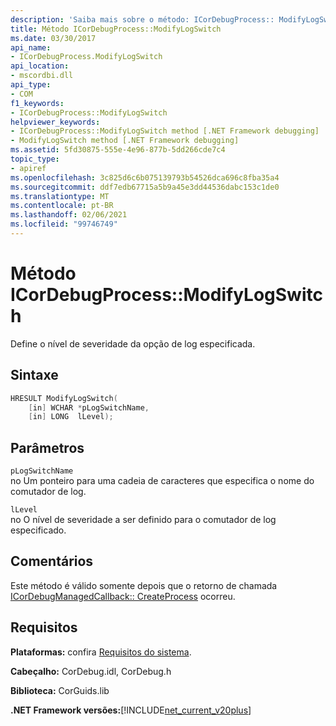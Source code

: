 ```yaml
---
description: 'Saiba mais sobre o método: ICorDebugProcess:: ModifyLogSwitch'
title: Método ICorDebugProcess::ModifyLogSwitch
ms.date: 03/30/2017
api_name:
- ICorDebugProcess.ModifyLogSwitch
api_location:
- mscordbi.dll
api_type:
- COM
f1_keywords:
- ICorDebugProcess::ModifyLogSwitch
helpviewer_keywords:
- ICorDebugProcess::ModifyLogSwitch method [.NET Framework debugging]
- ModifyLogSwitch method [.NET Framework debugging]
ms.assetid: 5fd30875-555e-4e96-877b-5dd266cde7c4
topic_type:
- apiref
ms.openlocfilehash: 3c825d6c6b075139793b54526dca696c8fba35a4
ms.sourcegitcommit: ddf7edb67715a5b9a45e3dd44536dabc153c1de0
ms.translationtype: MT
ms.contentlocale: pt-BR
ms.lasthandoff: 02/06/2021
ms.locfileid: "99746749"
---
```

# <a name="icordebugprocessmodifylogswitch-method"></a>Método ICorDebugProcess::ModifyLogSwitch

Define o nível de severidade da opção de log especificada.  
  
## <a name="syntax"></a>Sintaxe  
  
```cpp  
HRESULT ModifyLogSwitch(  
    [in] WCHAR *pLogSwitchName,  
    [in] LONG  lLevel);  
```  
  
## <a name="parameters"></a>Parâmetros  

 `pLogSwitchName`  
 no Um ponteiro para uma cadeia de caracteres que especifica o nome do comutador de log.  
  
 `lLevel`  
 no O nível de severidade a ser definido para o comutador de log especificado.  
  
## <a name="remarks"></a>Comentários  

 Este método é válido somente depois que o retorno de chamada [ICorDebugManagedCallback:: CreateProcess](icordebugmanagedcallback-createprocess-method.md) ocorreu.  
  
## <a name="requirements"></a>Requisitos  

 **Plataformas:** confira [Requisitos do sistema](../../get-started/system-requirements.md).  
  
 **Cabeçalho:** CorDebug.idl, CorDebug.h  
  
 **Biblioteca:** CorGuids.lib  
  
 **.NET Framework versões:**[!INCLUDE[net_current_v20plus](../../../../includes/net-current-v20plus-md.md)]
